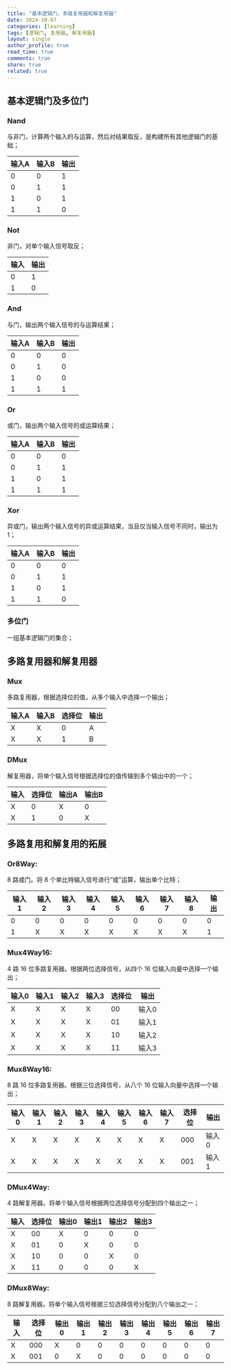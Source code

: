 ```yaml
---
title: "基本逻辑门、多路复用器和解复用器"
date: 2024-10-07
categories: [learning]
tags: [逻辑门, 复用器, 解复用器]
layout: single
author_profile: true
read_time: true
comments: true
share: true
related: true
---
```


## 基本逻辑门及多位门

### Nand

与非门，计算两个输入的与运算，然后对结果取反，是构建所有其他逻辑门的基础；

<table>  
  <thead>  
    <tr>  
      <th>输入A</th>  
      <th>输入B</th>  
      <th>输出</th>  
    </tr>  
  </thead>  
  <tbody>  
    <tr>  
      <td>0</td>  
      <td>0</td>  
      <td>1</td>  
    </tr>  
    <tr>  
      <td>0</td>  
      <td>1</td>  
      <td>1</td>  
    </tr>  
    <tr>  
      <td>1</td>  
      <td>0</td>  
      <td>1</td>  
    </tr>  
    <tr>  
      <td>1</td>  
      <td>1</td>  
      <td>0</td>  
    </tr>  
  </tbody>  
</table>

### Not

非门，对单个输入信号取反；

<table>  
  <thead>  
    <tr>  
      <th>输入</th>  
      <th>输出</th>  
    </tr>  
  </thead>  
  <tbody>  
    <tr>  
      <td>0</td>  
      <td>1</td>  
    </tr>  
    <tr>  
      <td>1</td>  
      <td>0</td>  
    </tr>  
  </tbody>  
</table>

### And

与门，输出两个输入信号的与运算结果；

<table>  
  <thead>  
    <tr>  
      <th>输入A</th>  
      <th>输入B</th>  
      <th>输出</th>  
    </tr>  
  </thead>  
  <tbody>  
    <tr>  
      <td>0</td>  
      <td>0</td>  
      <td>0</td>  
    </tr>  
    <tr>  
      <td>0</td>  
      <td>1</td>  
      <td>0</td>  
    </tr>  
    <tr>  
      <td>1</td>  
      <td>0</td>  
      <td>0</td>  
    </tr>  
    <tr>  
      <td>1</td>  
      <td>1</td>  
      <td>1</td>  
    </tr>  
  </tbody>  
</table>

### Or

或门，输出两个输入信号的或运算结果；

<table>  
  <thead>  
    <tr>  
      <th>输入A</th>  
      <th>输入B</th>  
      <th>输出</th>  
    </tr>  
  </thead>  
  <tbody>  
    <tr>  
      <td>0</td>  
      <td>0</td>  
      <td>0</td>  
    </tr>  
    <tr>  
      <td>0</td>  
      <td>1</td>  
      <td>1</td>  
    </tr>  
    <tr>  
      <td>1</td>  
      <td>0</td>  
      <td>1</td>  
    </tr>  
    <tr>  
      <td>1</td>  
      <td>1</td>  
      <td>1</td>  
    </tr>  
  </tbody>  
</table>

### Xor

异或门，输出两个输入信号的异或运算结果，当且仅当输入信号不同时，输出为 1；

<table>  
  <thead>  
    <tr>  
      <th>输入A</th>  
      <th>输入B</th>  
      <th>输出</th>  
    </tr>  
  </thead>  
  <tbody>  
    <tr>  
      <td>0</td>  
      <td>0</td>  
      <td>0</td>  
    </tr>  
    <tr>  
      <td>0</td>  
      <td>1</td>  
      <td>1</td>  
    </tr>  
    <tr>  
      <td>1</td>  
      <td>0</td>  
      <td>1</td>  
    </tr>  
    <tr>  
      <td>1</td>  
      <td>1</td>  
      <td>0</td>  
    </tr>  
  </tbody>  
</table>

### 多位门

一组基本逻辑门的集合；

## 多路复用器和解复用器

### Mux

多路复用器，根据选择位的值，从多个输入中选择一个输出；

<table>  
  <thead>  
    <tr>  
      <th>输入A</th>  
      <th>输入B</th>  
      <th>选择位</th>  
      <th>输出</th>  
    </tr>  
  </thead>  
  <tbody>  
    <tr>  
      <td>X</td>  
      <td>X</td>  
      <td>0</td>  
      <td>A</td>  
    </tr>  
    <tr>  
      <td>X</td>  
      <td>X</td>  
      <td>1</td>  
      <td>B</td>  
    </tr>  
  </tbody>  
</table>

### DMux

解复用器，将单个输入信号根据选择位的值传输到多个输出中的一个；

<table>  
  <thead>  
    <tr>  
      <th>输入</th>  
      <th>选择位</th>  
      <th>输出A</th>  
      <th>输出B</th>  
    </tr>  
  </thead>  
  <tbody>  
    <tr>  
      <td>X</td>  
      <td>0</td>  
      <td>X</td>  
      <td>0</td>  
    </tr>  
    <tr>  
      <td>X</td>  
      <td>1</td>  
      <td>0</td>  
      <td>X</td>  
    </tr>  
  </tbody>  
</table>

## 多路复用和解复用的拓展

### Or8Way:

8 路或门。将 8 个单比特输入信号进行“或”运算，输出单个比特；

<table>  
  <thead>  
    <tr>  
      <th>输入1</th>  
      <th>输入2</th>  
      <th>输入3</th>  
      <th>输入4</th>  
      <th>输入5</th>  
      <th>输入6</th>  
      <th>输入7</th>  
      <th>输入8</th>  
      <th>输出</th>  
    </tr>  
  </thead>  
  <tbody>  
    <tr>  
      <td>0</td>  
      <td>0</td>  
      <td>0</td>  
      <td>0</td>  
      <td>0</td>  
      <td>0</td>  
      <td>0</td>  
      <td>0</td>  
      <td>0</td>  
    </tr>  
    <tr>  
      <td>1</td>  
      <td>X</td>  
      <td>X</td>  
      <td>X</td>  
      <td>X</td>  
      <td>X</td>  
      <td>X</td>  
      <td>X</td>  
      <td>1</td>  
    </tr>  
    <!-- More rows as needed -->  
  </tbody>  
</table>

### Mux4Way16:

4 路 16 位多路复用器。根据两位选择信号，从四个 16 位输入向量中选择一个输出；

<table>  
  <thead>  
    <tr>  
      <th>输入0</th>  
      <th>输入1</th>  
      <th>输入2</th>  
      <th>输入3</th>  
      <th>选择位</th>  
      <th>输出</th>  
    </tr>  
  </thead>  
  <tbody>  
    <tr>  
      <td>X</td>  
      <td>X</td>  
      <td>X</td>  
      <td>X</td>  
      <td>00</td>  
      <td>输入0</td>  
    </tr>  
    <tr>  
      <td>X</td>  
      <td>X</td>  
      <td>X</td>  
      <td>X</td>  
      <td>01</td>  
      <td>输入1</td>  
    </tr>  
    <tr>  
      <td>X</td>  
      <td>X</td>  
      <td>X</td>  
      <td>X</td>  
      <td>10</td>  
      <td>输入2</td>  
    </tr>  
    <tr>  
      <td>X</td>  
      <td>X</td>  
      <td>X</td>  
      <td>X</td>  
      <td>11</td>  
      <td>输入3</td>  
    </tr>  
  </tbody>  
</table>

### Mux8Way16:

8 路 16 位多路复用器。根据三位选择信号，从八个 16 位输入向量中选择一个输出；

<table>  
  <thead>  
    <tr>  
      <th>输入0</th>  
      <th>输入1</th>  
      <th>输入2</th>  
      <th>输入3</th>  
      <th>输入4</th>  
      <th>输入5</th>  
      <th>输入6</th>  
      <th>输入7</th>  
      <th>选择位</th>  
      <th>输出</th>  
    </tr>  
  </thead>  
  <tbody>  
    <tr>  
      <td>X</td>  
      <td>X</td>  
      <td>X</td>  
      <td>X</td>  
      <td>X</td>  
      <td>X</td>  
      <td>X</td>  
      <td>X</td>  
      <td>000</td>  
      <td>输入0</td>  
    </tr>  
    <tr>  
      <td>X</td>  
      <td>X</td>  
      <td>X</td>  
      <td>X</td>  
      <td>X</td>  
      <td>X</td>  
      <td>X</td>  
      <td>X</td>  
      <td>001</td>  
      <td>输入1</td>  
    </tr>  
    <!-- More rows as needed -->  
  </tbody>  
</table>

### DMux4Way:

4 路解复用器。将单个输入信号根据两位选择信号分配到四个输出之一；

<table>  
  <thead>  
    <tr>  
      <th>输入</th>  
      <th>选择位</th>  
      <th>输出0</th>  
      <th>输出1</th>  
      <th>输出2</th>  
      <th>输出3</th>  
    </tr>  
  </thead>  
  <tbody>  
    <tr>  
      <td>X</td>  
      <td>00</td>  
      <td>X</td>  
      <td>0</td>  
      <td>0</td>  
      <td>0</td>  
    </tr>  
    <tr>  
      <td>X</td>  
      <td>01</td>  
      <td>0</td>  
      <td>X</td>  
      <td>0</td>  
      <td>0</td>  
    </tr>  
    <tr>  
      <td>X</td>  
      <td>10</td>  
      <td>0</td>  
      <td>0</td>  
      <td>X</td>  
      <td>0</td>  
    </tr>  
    <tr>  
      <td>X</td>  
      <td>11</td>  
      <td>0</td>  
      <td>0</td>  
      <td>0</td>  
      <td>X</td>  
    </tr>  
  </tbody>  
</table>

### DMux8Way:

8 路解复用器。将单个输入信号根据三位选择信号分配到八个输出之一；

<table>  
  <thead>  
    <tr>  
      <th>输入</th>  
      <th>选择位</th>  
      <th>输出0</th>  
      <th>输出1</th>  
      <th>输出2</th>  
      <th>输出3</th>  
      <th>输出4</th>  
      <th>输出5</th>  
      <th>输出6</th>  
      <th>输出7</th>  
    </tr>  
  </thead>  
  <tbody>  
    <tr>  
      <td>X</td>  
      <td>000</td>  
      <td>X</td>  
      <td>0</td>  
      <td>0</td>  
      <td>0</td>  
      <td>0</td>  
      <td>0</td>  
      <td>0</td>  
      <td>0</td>  
    </tr>  
    <tr>  
      <td>X</td>  
      <td>001</td>  
      <td>0</td>  
      <td>X</td>  
      <td>0</td>  
      <td>0</td>  
      <td>0</td>  
      <td>0</td>  
      <td>0</td>  
      <td>0</td>  
    </tr>  
    <!-- More rows as needed -->  
  </tbody>  
</table>
